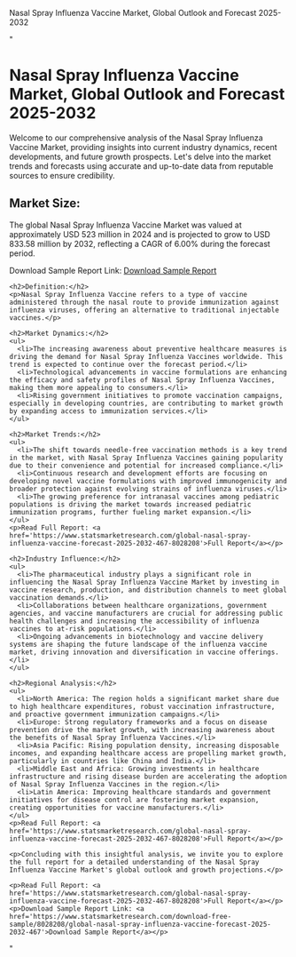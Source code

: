 Nasal Spray Influenza Vaccine Market, Global Outlook and Forecast 2025-2032

"<html>
  <body>
    <h1>Nasal Spray Influenza Vaccine Market, Global Outlook and Forecast 2025-2032</h1>
    <p>Welcome to our comprehensive analysis of the Nasal Spray Influenza Vaccine Market, providing insights into current industry dynamics, recent developments, and future growth prospects. Let's delve into the market trends and forecasts using accurate and up-to-date data from reputable sources to ensure credibility.</p>
    <h2>Market Size:</h2>
    <p>The global Nasal Spray Influenza Vaccine Market was valued at approximately USD 523 million in 2024 and is projected to grow to USD 833.58 million by 2032, reflecting a CAGR of 6.00% during the forecast period.</p>
    <p>Download Sample Report Link: <a href='https://www.statsmarketresearch.com/download-free-sample/8028208/global-nasal-spray-influenza-vaccine-forecast-2025-2032-467'>Download Sample Report</a></p>
    
    <h2>Definition:</h2>
    <p>Nasal Spray Influenza Vaccine refers to a type of vaccine administered through the nasal route to provide immunization against influenza viruses, offering an alternative to traditional injectable vaccines.</p>
    
    <h2>Market Dynamics:</h2>
    <ul>
      <li>The increasing awareness about preventive healthcare measures is driving the demand for Nasal Spray Influenza Vaccines worldwide. This trend is expected to continue over the forecast period.</li>
      <li>Technological advancements in vaccine formulations are enhancing the efficacy and safety profiles of Nasal Spray Influenza Vaccines, making them more appealing to consumers.</li>
      <li>Rising government initiatives to promote vaccination campaigns, especially in developing countries, are contributing to market growth by expanding access to immunization services.</li>
    </ul>
    
    <h2>Market Trends:</h2>
    <ul>
      <li>The shift towards needle-free vaccination methods is a key trend in the market, with Nasal Spray Influenza Vaccines gaining popularity due to their convenience and potential for increased compliance.</li>
      <li>Continuous research and development efforts are focusing on developing novel vaccine formulations with improved immunogenicity and broader protection against evolving strains of influenza viruses.</li>
      <li>The growing preference for intranasal vaccines among pediatric populations is driving the market towards increased pediatric immunization programs, further fueling market expansion.</li>
    </ul>
    <p>Read Full Report: <a href='https://www.statsmarketresearch.com/global-nasal-spray-influenza-vaccine-forecast-2025-2032-467-8028208'>Full Report</a></p>
    
    <h2>Industry Influence:</h2>
    <ul>
      <li>The pharmaceutical industry plays a significant role in influencing the Nasal Spray Influenza Vaccine Market by investing in vaccine research, production, and distribution channels to meet global vaccination demands.</li>
      <li>Collaborations between healthcare organizations, government agencies, and vaccine manufacturers are crucial for addressing public health challenges and increasing the accessibility of influenza vaccines to at-risk populations.</li>
      <li>Ongoing advancements in biotechnology and vaccine delivery systems are shaping the future landscape of the influenza vaccine market, driving innovation and diversification in vaccine offerings.</li>
    </ul>
    
    <h2>Regional Analysis:</h2>
    <ul>
      <li>North America: The region holds a significant market share due to high healthcare expenditures, robust vaccination infrastructure, and proactive government immunization campaigns.</li>
      <li>Europe: Strong regulatory frameworks and a focus on disease prevention drive the market growth, with increasing awareness about the benefits of Nasal Spray Influenza Vaccines.</li>
      <li>Asia Pacific: Rising population density, increasing disposable incomes, and expanding healthcare access are propelling market growth, particularly in countries like China and India.</li>
      <li>Middle East and Africa: Growing investments in healthcare infrastructure and rising disease burden are accelerating the adoption of Nasal Spray Influenza Vaccines in the region.</li>
      <li>Latin America: Improving healthcare standards and government initiatives for disease control are fostering market expansion, creating opportunities for vaccine manufacturers.</li>
    </ul>
    <p>Read Full Report: <a href='https://www.statsmarketresearch.com/global-nasal-spray-influenza-vaccine-forecast-2025-2032-467-8028208'>Full Report</a></p>
    
    <p>Concluding with this insightful analysis, we invite you to explore the full report for a detailed understanding of the Nasal Spray Influenza Vaccine Market's global outlook and growth projections.</p>
    
    <p>Read Full Report: <a href='https://www.statsmarketresearch.com/global-nasal-spray-influenza-vaccine-forecast-2025-2032-467-8028208'>Full Report</a></p>
    <p>Download Sample Report Link: <a href='https://www.statsmarketresearch.com/download-free-sample/8028208/global-nasal-spray-influenza-vaccine-forecast-2025-2032-467'>Download Sample Report</a></p>
    
  </body>
</html>"
